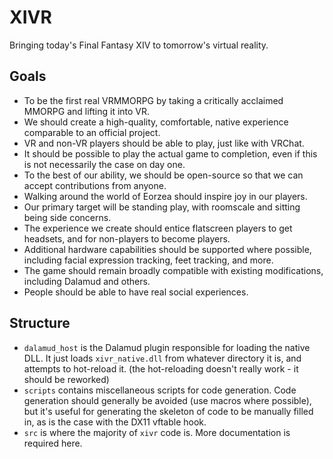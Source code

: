 # XIVR
Bringing today's Final Fantasy XIV to tomorrow's virtual reality.

## Goals
- To be the first real VRMMORPG by taking a critically acclaimed MMORPG and lifting it into VR.
- We should create a high-quality, comfortable, native experience comparable to an official project.
- VR and non-VR players should be able to play, just like with VRChat.
- It should be possible to play the actual game to completion, even if this is not necessarily the case on day one.
- To the best of our ability, we should be open-source so that we can accept contributions from anyone.
- Walking around the world of Eorzea should inspire joy in our players.
- Our primary target will be standing play, with roomscale and sitting being side concerns.
- The experience we create should entice flatscreen players to get headsets, and for non-players to become players.
- Additional hardware capabilities should be supported where possible, including facial expression tracking, feet tracking, and more.
- The game should remain broadly compatible with existing modifications, including Dalamud and others.
- People should be able to have real social experiences.

## Structure
- `dalamud_host` is the Dalamud plugin responsible for loading the native DLL. It just loads `xivr_native.dll` from whatever directory it is, and attempts to hot-reload it. (the hot-reloading doesn't really work - it should be reworked)
- `scripts` contains miscellaneous scripts for code generation. Code generation should generally be avoided (use macros where possible), but it's useful for generating the skeleton of code to be manually filled in, as is the case with the DX11 vftable hook.
- `src` is where the majority of `xivr` code is. More documentation is required here.